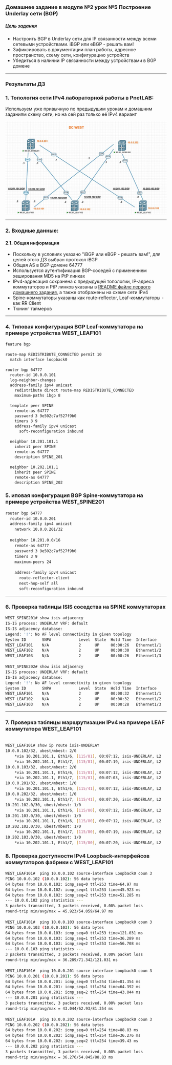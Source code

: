 ### Домашнее задание в модуле №2 урок №5  Построение Underlay сети (BGP)

##### Цель задания
- Настроить BGP в Underlay сети для IP связанности между всеми сетевыми устройствами. iBGP или eBGP - решать вам!
- Зафиксировать в документации план работы, адресное пространство, схему сети, конфигурацию устройств
- Убедиться в наличии IP связанности между устройствами в BGP домене


---

### Результаты ДЗ

### **1. Топология сети IPv4 лабораторной работы в PnetLAB**:
 
 Используем уже привычную по предыдущим урокам и домашним заданиям схему сети, но на сей раз только её IPv4 вариант 

 [<img src="WEST_DC_topology_for_BGP.JPG">](https://github.com/R0gerWilco/OTUS_DC/blob/main/Homework/Module2/Lesson05/WEST_DC_topology_for_BGP.JPG)


---

### **2. Входные данные**:
#### **2.1. Общая информация**

- Поскольку в условиях указано "iBGP или eBGP - решать вам!", для целей этого ДЗ выбран протокол iBGP
- Общая AS в BGP-домене 64777
- Используется аутентификация BGP-соседей  с применением хеширования MD5 на PtP линках
- IPv4-адресация сохранена с предыдущей топологии,  IP-адреса коммутаторов и PtP линков указаны в [README файле первого домашнего задания](https://github.com/R0gerWilco/OTUS_DC/blob/main/Homework/Module1/Lesson03/README.md), а также отображены на схеме сети  IPv4
- Spine-коммутаторы указаны как route-reflector, Leaf-коммутаторы   - как RR Client
- Тюнинг таймеров


---
### **4. Типовая конфигурация BGP Leaf-коммутатора на примере устройства WEST_LEAF101**
```
feature bgp

route-map REDISTRIBUTE_CONNECTED permit 10
  match interface loopback0

router bgp 64777
  router-id 10.0.0.101
  log-neighbor-changes
  address-family ipv4 unicast
    redistribute direct route-map REDISTRIBUTE_CONNECTED
    maximum-paths ibgp 8

  template peer SPINE
    remote-as 64777
    password 3 9e502c7af527f9b0
    timers 3 9
    address-family ipv4 unicast
      soft-reconfiguration inbound

  neighbor 10.201.101.1
    inherit peer SPINE
    remote-as 64777
    description SPINE_201

  neighbor 10.202.101.1
    inherit peer SPINE
    remote-as 64777
    description SPINE_202
```

### **5. иповая конфигурация BGP Spine-коммутатора на примере устройства WEST_SPINE201**
```bash
router bgp 64777
  router-id 10.0.0.201
  address-family ipv4 unicast
    network 10.0.0.201/32

  neighbor 10.201.0.0/16
    remote-as 64777
    password 3 9e502c7af527f9b0
    timers 3 9
    maximum-peers 24

    address-family ipv4 unicast
      route-reflector-client
      next-hop-self all
      soft-reconfiguration inbound
```

---

### **6. Проверка таблицы ISIS соседства на SPINE коммутаторах**
```bash
WEST_SPINE201# show isis adjacency 
IS-IS process: UNDERLAY VRF: default
IS-IS adjacency database:
Legend: '!': No AF level connectivity in given topology
System ID       SNPA            Level  State  Hold Time  Interface
WEST_LEAF101    N/A             2      UP     00:00:26   Ethernet1/1       <----------------------- LEAF 101
WEST_LEAF102    N/A             2      UP     00:00:30   Ethernet1/2       <----------------------- LEAF 102
WEST_LEAF103    N/A             2      UP     00:00:26   Ethernet1/3       <----------------------- LEAF 103

WEST_SPINE202# show isis adjacency 
IS-IS process: UNDERLAY VRF: default
IS-IS adjacency database:
Legend: '!': No AF level connectivity in given topology
System ID       SNPA            Level  State  Hold Time  Interface
WEST_LEAF101    N/A             2      UP     00:00:32   Ethernet1/1        <----------------------- LEAF 101
WEST_LEAF102    N/A             2      UP     00:00:32   Ethernet1/2        <----------------------- LEAF 102
WEST_LEAF103    N/A             2      UP     00:00:28   Ethernet1/3        <----------------------- LEAF 103
```


---

### **7. Проверка таблицы маршрутизации IPv4 на примере LEAF коммутатора WEST_LEAF101**
```bash

WEST_LEAF101# show ip route isis-UNDERLAY
10.0.0.102/32, ubest/mbest: 2/0                                        <-----------------------Loopback LEAF 102 via SPINE 201 & SPINE 202
    *via 10.201.101.1, Eth1/6, [115/81], 00:07:12, isis-UNDERLAY, L2
    *via 10.202.101.1, Eth1/7, [115/81], 00:07:19, isis-UNDERLAY, L2
10.0.0.103/32, ubest/mbest: 2/0                                        <-----------------------Loopback LEAF 103 via SPINE 201 & SPINE 202
    *via 10.201.101.1, Eth1/6, [115/81], 00:07:12, isis-UNDERLAY, L2
    *via 10.202.101.1, Eth1/7, [115/81], 00:07:03, isis-UNDERLAY, L2
10.0.0.201/32, ubest/mbest: 1/0                                        <-----------------------Loopback SPINE 201 via SPINE 201
    *via 10.201.101.1, Eth1/6, [115/41], 00:07:12, isis-UNDERLAY, L2
10.0.0.202/32, ubest/mbest: 1/0                                        <-----------------------Loopback SPINE 202 via SPINE 202   
    *via 10.202.101.1, Eth1/7, [115/41], 00:07:20, isis-UNDERLAY, L2
10.201.102.0/30, ubest/mbest: 1/0                                      <-----------------------PtP LEAF 102 - SPINE 201 via SPINE 201
    *via 10.201.101.1, Eth1/6, [115/80], 00:07:12, isis-UNDERLAY, L2
10.201.103.0/30, ubest/mbest: 1/0                                      <-----------------------PtP LEAF 103 - SPINE 201 via SPINE 201
    *via 10.201.101.1, Eth1/6, [115/80], 00:07:12, isis-UNDERLAY, L2
10.202.102.0/30, ubest/mbest: 1/0                                      <-----------------------PtP LEAF 102 - SPINE 202 via SPINE 202
    *via 10.202.101.1, Eth1/7, [115/80], 00:07:19, isis-UNDERLAY, L2
10.202.103.0/30, ubest/mbest: 1/0                                      <-----------------------PtP LEAF 103 - SPINE 202 via SPINE 202
    *via 10.202.101.1, Eth1/7, [115/80], 00:07:20, isis-UNDERLAY, L2
```

### **8. Проверка доступности  IPv4 Loopback-интерфейсов коммутаторов фабрики с WEST_LEAF101**
```bash
WEST_LEAF101#  ping 10.0.0.102 source-interface Loopback0 coun 3       <-----------------------Loopback LEAF 102
PING 10.0.0.102 (10.0.0.102): 56 data bytes
64 bytes from 10.0.0.102: icmp_seq=0 ttl=253 time=64.97 ms
64 bytes from 10.0.0.102: icmp_seq=1 ttl=253 time=45.923 ms
64 bytes from 10.0.0.102: icmp_seq=2 ttl=253 time=51.285 ms
--- 10.0.0.102 ping statistics ---
3 packets transmitted, 3 packets received, 0.00% packet loss
round-trip min/avg/max = 45.923/54.059/64.97 ms

WEST_LEAF101#  ping 10.0.0.103 source-interface Loopback0 coun 3       <-----------------------Loopback LEAF 103
PING 10.0.0.103 (10.0.0.103): 56 data bytes
64 bytes from 10.0.0.103: icmp_seq=0 ttl=253 time=121.031 ms
64 bytes from 10.0.0.103: icmp_seq=1 ttl=253 time=36.289 ms
64 bytes from 10.0.0.103: icmp_seq=2 ttl=253 time=56.708 ms
--- 10.0.0.103 ping statistics ---
3 packets transmitted, 3 packets received, 0.00% packet loss
round-trip min/avg/max = 36.289/71.342/121.031 ms

WEST_LEAF101#  ping 10.0.0.201 source-interface Loopback0 coun 3       <-----------------------Loopback SPINE 201
PING 10.0.0.201 (10.0.0.201): 56 data bytes
64 bytes from 10.0.0.201: icmp_seq=0 ttl=254 time=81.354 ms
64 bytes from 10.0.0.201: icmp_seq=1 ttl=254 time=64.392 ms
64 bytes from 10.0.0.201: icmp_seq=2 ttl=254 time=43.044 ms
--- 10.0.0.201 ping statistics ---
3 packets transmitted, 3 packets received, 0.00% packet loss
round-trip min/avg/max = 43.044/62.93/81.354 ms

WEST_LEAF101#  ping 10.0.0.202 source-interface Loopback0 coun 3        <-----------------------Loopback SPINE 202
PING 10.0.0.202 (10.0.0.202): 56 data bytes
64 bytes from 10.0.0.202: icmp_seq=0 ttl=254 time=88.83 ms
64 bytes from 10.0.0.202: icmp_seq=1 ttl=254 time=36.276 ms
64 bytes from 10.0.0.202: icmp_seq=2 ttl=254 time=39.43 ms
--- 10.0.0.202 ping statistics ---
3 packets transmitted, 3 packets received, 0.00% packet loss
round-trip min/avg/max = 36.276/54.845/88.83 ms
```


```



